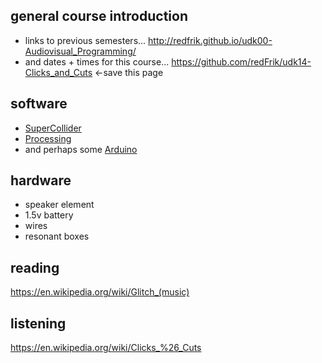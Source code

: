 general course introduction
--------------------

* links to previous semesters... <http://redfrik.github.io/udk00-Audiovisual_Programming/>
* and dates + times for this course... <https://github.com/redFrik/udk14-Clicks_and_Cuts> <-save this page


software
--

* [SuperCollider](http://supercollider.github.io/download.html)
* [Processing](http://processing.org)
* and perhaps some [Arduino](http://www.arduino.cc)


hardware
--

* speaker element
* 1.5v battery
* wires
* resonant boxes


reading
--

https://en.wikipedia.org/wiki/Glitch_(music)


listening
--

https://en.wikipedia.org/wiki/Clicks_%26_Cuts
